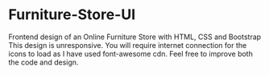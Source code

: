 # Furniture-Store-UI
Frontend design of an Online Furniture Store with HTML, CSS and Bootstrap
This design is unresponsive. You will require internet connection for the icons to load as I have used font-awesome cdn. Feel free to improve both the code and design.
